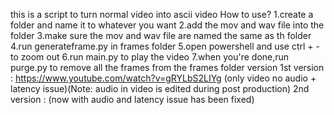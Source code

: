 this is a script to turn normal video into ascii video
How to use?
1.create a folder and name it to whatever you want
2.add the mov and wav file into the folder
3.make sure the mov and wav file are named the same as th folder
4.run generateframe.py in frames folder
5.open powershell and use ctrl + - to zoom out
6.run main.py to play the video
7.when you're done,run purge.py to remove all the frames from the frames folder
version
1st version : https://www.youtube.com/watch?v=gRYLbS2LIYg (only video no audio + latency issue)(Note: audio in video is edited during post production)
2nd version : (now with audio and latency issue has been fixed)

